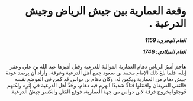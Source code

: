 <h1 dir="rtl">وقعة العمارية بين جيش الرياض وجيش الدرعية .</h1>

<h5 dir="rtl">العام الهجري:  1159

العام الميلادي: 1746

</h5>

<p dir="rtl">هاجم أميرُ الرياض دهام العماريةَ المواليةَ للدرعية وقتل أميرَها عبد الله بن علي وعقر إبِلَه، فلما بلغ ذلك الإمام محمد بن سعود جمع أهل الدرعية وعرقة، وأراد أن يرصد عودة جيش دهام من العمارية ويكمن له، وكان دهام بن دواس قد كمن في الموضعِ نفسه فالتقى الفريقان واقتتلوا قتالًا شديدًا انهزم فيه دهام، وجَدَّ أهل الدرعية في إثرِه ولكنهم فُوجئوا بخروج فرقة لابن دواس من جهة العمارية، فوقع القتل وانكسر جيشُ الدرعية.</p></br>
